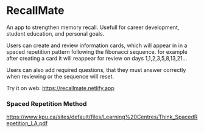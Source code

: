 # RecallMate
An app to strengthen memory recall. Usefull for career development, student education, and personal goals. 

Users can create and review information cards, which will appear in in a spaced repetition pattern following the fibonacci sequence.
for example after creating a card it will reappear for review on days
1,1,2,3,5,8,13,21...

Users can also add required questions, that they must answer correctly when reviewing or the sequence will reset.

Try it on web: https://recallmate.netlify.app

### Spaced Repetition Method
https://www.kpu.ca/sites/default/files/Learning%20Centres/Think_SpacedRepetition_LA.pdf